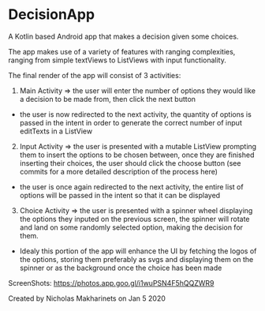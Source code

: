 # DecisionApp
A Kotlin based Android app that makes a decision given some choices. 

The app makes use of a variety of features with ranging complexities, ranging from simple textViews to ListViews with input functionality.

The final render of the app will consist of 3 activities:

1. Main Activity => the user will enter the number of options they would like a decision to be made from, then click the next button

 - the user is now redirected to the next activity, the quantity of options is passed in the intent in order to generate the correct number of input editTexts in a ListView 
 
2. Input Activity => the user is presented with a mutable ListView prompting them to insert the options to be chosen between, once they are finished inserting their choices, the user should click the choose button (see commits for a more detailed description of the process here)

 - the user is once again redirected to the next activity, the entire list of options will be passed in the intent so that it can be displayed
 
3. Choice Activity => the user is presented with a spinner wheel displaying the options they inputed on the previous screen, the spinner will rotate and land on some randomly selected option, making the decision for them. 

 - Idealy this portion of the app will enhance the UI by fetching the logos of the options, storing them preferably as svgs and displaying them on the spinner or as the background once the choice has been made
 
ScreenShots: https://photos.app.goo.gl/i1wuPSN4F5hQQZWR9

Created by Nicholas Makharinets on Jan 5 2020

